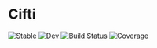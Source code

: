 # Cifti

[![Stable](https://img.shields.io/badge/docs-stable-blue.svg)](https://myersm0.github.io/Cifti.jl/stable/)
[![Dev](https://img.shields.io/badge/docs-dev-blue.svg)](https://myersm0.github.io/Cifti.jl/dev/)
[![Build Status](https://github.com/myersm0/Cifti.jl/actions/workflows/CI.yml/badge.svg?branch=main)](https://github.com/myersm0/Cifti.jl/actions/workflows/CI.yml?query=branch%3Amain)
[![Coverage](https://codecov.io/gh/myersm0/Cifti.jl/branch/main/graph/badge.svg)](https://codecov.io/gh/myersm0/Cifti.jl)
